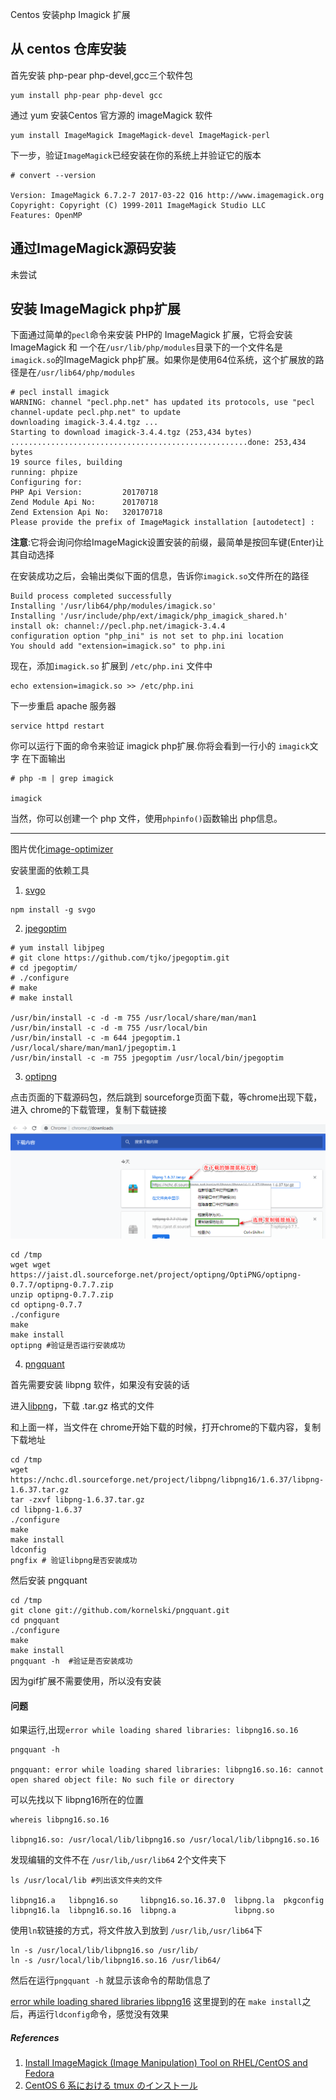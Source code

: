 Centos 安装php Imagick 扩展

## 从 centos 仓库安装

首先安装 php-pear php-devel,gcc三个软件包

```
yum install php-pear php-devel gcc 
```

通过 yum 安装Centos 官方源的 imageMagick 软件

```
yum install ImageMagick ImageMagick-devel ImageMagick-perl
```

下一步，验证`ImageMagick`已经安装在你的系统上并验证它的版本

```
# convert --version

Version: ImageMagick 6.7.2-7 2017-03-22 Q16 http://www.imagemagick.org
Copyright: Copyright (C) 1999-2011 ImageMagick Studio LLC
Features: OpenMP   
```

## 通过ImageMagick源码安装

未尝试


## 安装 ImageMagick php扩展

下面通过简单的`pecl`命令来安装 PHP的 ImageMagick 扩展，它将会安装 ImageMagick 和 一个在`/usr/lib/php/modules`目录下的一个文件名是`imagick.so`的ImageMagick php扩展。如果你是使用64位系统，这个扩展放的路径是在`/usr/lib64/php/modules`

```
# pecl install imagick 
WARNING: channel "pecl.php.net" has updated its protocols, use "pecl channel-update pecl.php.net" to update
downloading imagick-3.4.4.tgz ...
Starting to download imagick-3.4.4.tgz (253,434 bytes)
.....................................................done: 253,434 bytes
19 source files, building
running: phpize
Configuring for:
PHP Api Version:         20170718
Zend Module Api No:      20170718
Zend Extension Api No:   320170718
Please provide the prefix of ImageMagick installation [autodetect] : 
```
**注意**:它将会询问你给ImageMagick设置安装的前缀，最简单是按回车键(Enter)让其自动选择

在安装成功之后，会输出类似下面的信息，告诉你`imagick.so`文件所在的路径

```
Build process completed successfully
Installing '/usr/lib64/php/modules/imagick.so'
Installing '/usr/include/php/ext/imagick/php_imagick_shared.h'
install ok: channel://pecl.php.net/imagick-3.4.4
configuration option "php_ini" is not set to php.ini location
You should add "extension=imagick.so" to php.ini
```


现在，添加`imagick.so` 扩展到 `/etc/php.ini` 文件中

```
echo extension=imagick.so >> /etc/php.ini
```

下一步重启 apache 服务器

```
service httpd restart
```

你可以运行下面的命令来验证 imagick php扩展.你将会看到一行小的 `imagick`文字 在下面输出

```
# php -m | grep imagick

imagick
```

当然，你可以创建一个 php 文件，使用`phpinfo()`函数输出 php信息。

-----

图片优化[image-optimizer](https://github.com/psliwa/image-optimizer)

安装里面的依赖工具

1. [svgo](https://github.com/svg/svgo)

```
npm install -g svgo
```

2. [jpegoptim](https://github.com/tjko/jpegoptim)

```
# yum install libjpeg 
# git clone https://github.com/tjko/jpegoptim.git
# cd jpegoptim/
# ./configure
# make
# make install

/usr/bin/install -c -d -m 755 /usr/local/share/man/man1
/usr/bin/install -c -d -m 755 /usr/local/bin
/usr/bin/install -c -m 644 jpegoptim.1 /usr/local/share/man/man1/jpegoptim.1
/usr/bin/install -c -m 755 jpegoptim /usr/local/bin/jpegoptim
```

3. [optipng](http://optipng.sourceforge.net/)

点击页面的下载源码包，然后跳到 sourceforge页面下载，等chrome出现下载，进入 chrome的下载管理，复制下载链接

![](uploads/190812/20190812173836.png)



```
cd /tmp
wget wget https://jaist.dl.sourceforge.net/project/optipng/OptiPNG/optipng-0.7.7/optipng-0.7.7.zip
unzip optipng-0.7.7.zip
cd optipng-0.7.7
./configure
make
make install
optipng #验证是否运行安装成功
```

4. [pngquant](https://pngquant.org/)

首先需要安装 libpng 软件，如果没有安装的话

进入[libpng](http://www.libpng.org/pub/png/libpng.html)，下载 .tar.gz 格式的文件

和上面一样，当文件在 chrome开始下载的时候，打开chrome的下载内容，复制下载地址

```
cd /tmp
wget https://nchc.dl.sourceforge.net/project/libpng/libpng16/1.6.37/libpng-1.6.37.tar.gz
tar -zxvf libpng-1.6.37.tar.gz
cd libpng-1.6.37
./configure
make
make install
ldconfig 
pngfix # 验证libpng是否安装成功
```



然后安装 pngquant

```
cd /tmp
git clone git://github.com/kornelski/pngquant.git
cd pngquant
./configure
make
make install
pngquant -h  #验证是否安装成功
```

因为gif扩展不需要使用，所以没有安装


#### 问题

如果运行,出现`error while loading shared libraries: libpng16.so.16`

```
pngquant -h

pngquant: error while loading shared libraries: libpng16.so.16: cannot open shared object file: No such file or directory
````



可以先找以下 libpng16所在的位置

```
whereis libpng16.so.16

libpng16.so: /usr/local/lib/libpng16.so /usr/local/lib/libpng16.so.16
```

发现编辑的文件不在 `/usr/lib`,`/usr/lib64` 2个文件夹下

```
ls /usr/local/lib #列出该文件夹的文件

libpng16.a   libpng16.so     libpng16.so.16.37.0  libpng.la  pkgconfig
libpng16.la  libpng16.so.16  libpng.a             libpng.so
```

使用`ln`软链接的方式，将文件放入到放到 `/usr/lib`,`/usr/lib64`下


```
ln -s /usr/local/lib/libpng16.so /usr/lib/
ln -s /usr/local/lib/libpng16.so.16 /usr/lib64/
```

然后在运行`pngquant -h` 就显示该命令的帮助信息了

[error while loading shared libraries libpng16](https://stackoverflow.com/a/46613940) 这里提到的在 `make install`之后，再运行`ldconfig`命令，感觉没有效果

##### References
1. [Install ImageMagick (Image Manipulation) Tool on RHEL/CentOS and Fedora](https://www.tecmint.com/install-imagemagick-in-linux/)
2. [CentOS 6 系における tmux のインストール](https://qiita.com/szit/items/9c7e3831c03c42c360f3)